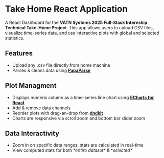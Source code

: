 # Take Home React Application

A React Dashboard for the **VATN Systems 2025 Full-Stack Internship Technical Take-Home Project**. 
This app allows users to upload CSV files, visualize time-series data, and use interactive plots with global and selected statistics. 

## Features
- Upload any .csv file directly from home machine
- Parses & cleans data using **[PapaParse](https://www.papaparse.com/)**

## Plot Managment
- Displays numeric column as a time-series line chart using **[ECharts for React](https://www.npmjs.com/package/echarts-for-react)**
- Add & remove data channels
- Reorder plots with drag-an-drop from **[dndkit](https://dndkit.com/)**
- Charts are responsive via scroll zoom and bottom bar slider zoom

## Data Interactivity
- Zoom in on specific data ranges, stats are calculated in real-time
- View computed stats for both **entire dataset\** & **selected\**
